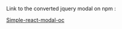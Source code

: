 Link to the converted jquery modal on npm :

[Simple-react-modal-oc](https://www.npmjs.com/package/simple-react-modal-oc)
